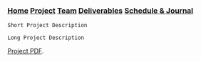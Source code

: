 ### [Home](index.md)  [Project](project.md) [Team](team.md)  [Deliverables](deliverables.md) [Schedule & Journal](journal-sched.md)

```
Short Project Description
```

```
Long Project Description
```

[Project PDF](https://comp523.cs.unc.edu/f20/clients/ward.pdf).
